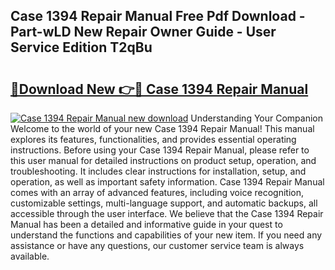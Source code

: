 ## Case 1394 Repair Manual Free Pdf Download - Part-wLD New Repair Owner Guide - User Service Edition T2qBu

# <h2><a href="http://bc92327.oget.top/?id=Case+1394+Repair+Manual">🔗Download New 👉🔴 Case 1394 Repair Manual</a></h2>

[![Case 1394 Repair Manual new download](https://i.imgur.com/5g1atiW.png)](http://bc92327.oget.top/?id=Case+1394+Repair+Manual)
Understanding Your Companion Welcome to the world of your new Case 1394 Repair Manual! This manual explores its features, functionalities, and provides essential operating instructions. Before using your Case 1394 Repair Manual, please refer to this user manual for detailed instructions on product setup, operation, and troubleshooting. It includes clear instructions for installation, setup, and operation, as well as important safety information. Case 1394 Repair Manual comes with an array of advanced features, including voice recognition, customizable settings, multi-language support, and automatic backups, all accessible through the user interface. We believe that the Case 1394 Repair Manual has been a detailed and informative guide in your quest to understand the functions and capabilities of your new item. If you need any assistance or have any questions, our customer service team is always available.
